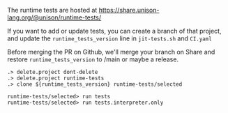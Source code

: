 The runtime tests are hosted at https://share.unison-lang.org/@unison/runtime-tests/

If you want to add or update tests, you can create a branch of that project, and update the `runtime_tests_version` line in `jit-tests.sh` and `CI.yaml`

Before merging the PR on Github, we'll merge your branch on Share and restore `runtime_tests_version` to /main or maybe a release.

```ucm:hide:error
.> delete.project dont-delete
.> delete.project runtime-tests
.> clone ${runtime_tests_version} runtime-tests/selected
```

```ucm
runtime-tests/selected> run tests
runtime-tests/selected> run tests.interpreter.only
```
